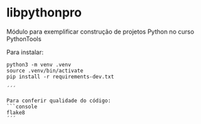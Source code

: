 # libpythonpro
Módulo para exemplificar construção de projetos Python no curso PythonTools

Para instalar:

```console
python3 -m venv .venv
source .venv/bin/activate
pip install -r requirements-dev.txt

´´´

Para conferir qualidade do código:
```console
flake8
´´´